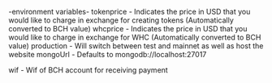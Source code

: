 -environment variables-
tokenprice - Indicates the price in USD that you would like to charge in exchange for creating tokens (Automatically converted to BCH value)
whcprice - Indicates the price in USD that you would like to charge in exchange for WHC (Automatically converted to BCH value)
production - Will switch between test and mainnet as well as host the website
mongoUrl - Defaults to mongodb://localhost:27017

wif - Wif of BCH account for receiving payment